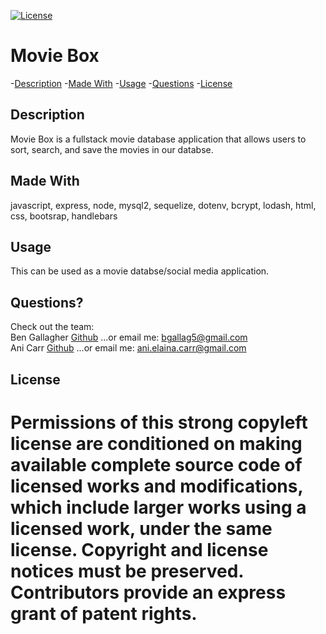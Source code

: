 [![License](https://img.shields.io/badge/License-GPLv3-blue.svg)](https://www.gnu.org/licenses/gpl-3.0.html)

# Movie Box

-[Description](#description) -[Made With](#made&nbspwith) -[Usage](#usage) -[Questions](#questions) -[License](#license)

## Description

Movie Box is a fullstack movie database application that allows users to sort, search, and save the movies in our databse.

## Made With

javascript, express, node, mysql2, sequelize, dotenv, bcrypt, lodash, html, css, bootsrap, handlebars

## Usage

This can be used as a movie databse/social media application.

## Questions?

Check out the team:  
 Ben Gallagher [Github](https://github.com/Bgallag5)
...or email me: bgallag5@gmail.com  
 Ani Carr [Github](https://github.com/anidino)
...or email me: ani.elaina.carr@gmail.com

## License

# Permissions of this strong copyleft license are conditioned on making available complete source code of licensed works and modifications, which include larger works using a licensed work, under the same license. Copyright and license notices must be preserved. Contributors provide an express grant of patent rights.
